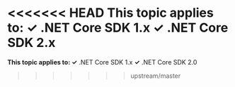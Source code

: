 <<<<<<< HEAD
**This topic applies to: ✓** .NET Core SDK 1.x **✓** .NET Core SDK 2.x
=======
**This topic applies to: ✓** .NET Core SDK 1.x **✓** .NET Core SDK 2.0
>>>>>>> upstream/master
